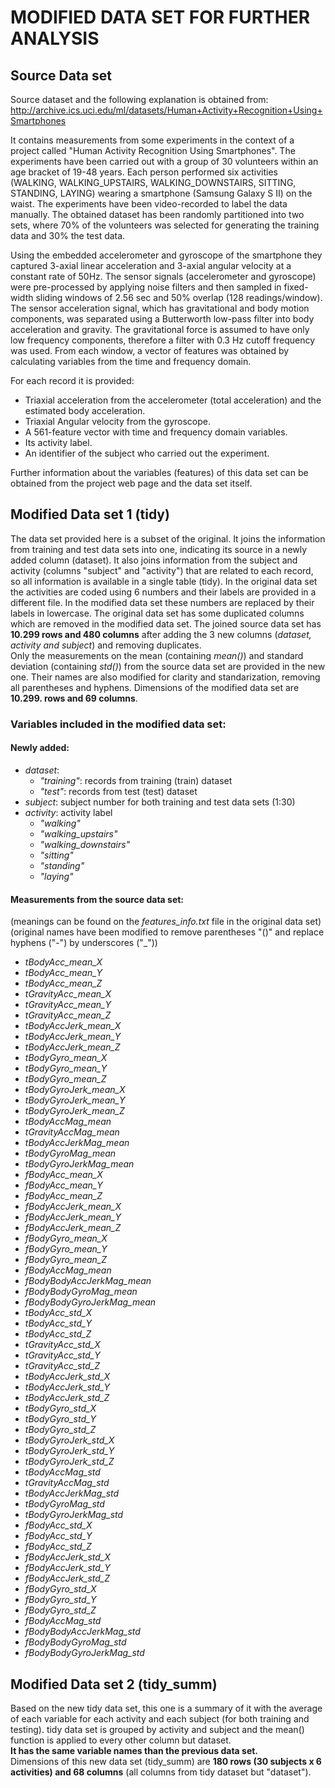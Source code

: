 # MODIFIED DATA SET FOR FURTHER ANALYSIS

## Source Data set
Source dataset and the following explanation is obtained from:
http://archive.ics.uci.edu/ml/datasets/Human+Activity+Recognition+Using+Smartphones

It contains measurements from some experiments in the context of a project called "Human Activity Recognition Using Smartphones". The experiments have been carried out with a group of 30 volunteers within an age bracket of 19-48 years. Each person performed six activities (WALKING, WALKING_UPSTAIRS, WALKING_DOWNSTAIRS, SITTING, STANDING, LAYING) wearing a smartphone (Samsung Galaxy S II) on the waist. The experiments have been video-recorded to label the data manually. The obtained dataset has been randomly partitioned into two sets, where 70% of the volunteers was selected for generating the training data and 30% the test data.

Using the embedded accelerometer and gyroscope of the smartphone they captured 3-axial linear acceleration and 3-axial angular velocity at a constant rate of 50Hz. The sensor signals (accelerometer and gyroscope) were pre-processed by applying noise filters and then sampled in fixed-width sliding windows of 2.56 sec and 50% overlap (128 readings/window). The sensor acceleration signal, which has gravitational and body motion components, was separated using a Butterworth low-pass filter into body acceleration and gravity. The gravitational force is assumed to have only low frequency components, therefore a filter with 0.3 Hz cutoff frequency was used. From each window, a vector of features was obtained by calculating variables from the time and frequency domain.

For each record it is provided:
* Triaxial acceleration from the accelerometer (total acceleration) and the estimated body acceleration.
* Triaxial Angular velocity from the gyroscope. 
* A 561-feature vector with time and frequency domain variables. 
* Its activity label. 
* An identifier of the subject who carried out the experiment.

Further information about the variables (features) of this data set can be obtained from the project web page and the data set itself.

## Modified Data set 1 (tidy)
The data set provided here is a subset of the original. It joins the information from training and test data sets into one, indicating its source in a newly added column (dataset). It also joins information from the subject and activity (columns "subject" and "activity") that are related to each record, so all information is available in a single table (tidy). In the original data set the activities are coded using 6 numbers and their labels are provided in a different file. In the modified data set these numbers are replaced by their labels in lowercase. The original data set has some duplicated columns which are removed in the modified data set. The joined source data set has **10.299 rows and 480 columns** after adding the 3 new columns (*dataset, activity and subject*) and removing duplicates.  
Only the measurements on the mean (containing *mean()*) and standard deviation (containing *std()*) from the source data set are provided in the new one. Their names are also modified for clarity and standarization, removing all parentheses and hyphens.
Dimensions of the modified data set are **10.299. rows and 69 columns**.

### Variables included in the modified data set:

#### Newly added:
* *dataset*:
	+ *"training"*: records from training (train) dataset
	+ *"test"*: records from test (test) dataset
* *subject*: subject number for both training and test data sets (1:30)
* *activity*: activity label
	+ *"walking"*
	+ *"walking_upstairs"*
	+ *"walking_downstairs"*
	+ *"sitting"*
	+ *"standing"*
	+ *"laying"*

#### Measurements from the source data set:
(meanings can be found on the *features_info.txt* file in the original data set)  
(original names have been modified to remove parentheses "()" and replace hyphens ("-") by underscores ("_"))

* *tBodyAcc_mean_X*
* *tBodyAcc_mean_Y*
* *tBodyAcc_mean_Z*
* *tGravityAcc_mean_X*
* *tGravityAcc_mean_Y*
* *tGravityAcc_mean_Z*
* *tBodyAccJerk_mean_X*
* *tBodyAccJerk_mean_Y*
* *tBodyAccJerk_mean_Z*
* *tBodyGyro_mean_X*
* *tBodyGyro_mean_Y*
* *tBodyGyro_mean_Z*
* *tBodyGyroJerk_mean_X*
* *tBodyGyroJerk_mean_Y*
* *tBodyGyroJerk_mean_Z*
* *tBodyAccMag_mean*
* *tGravityAccMag_mean*
* *tBodyAccJerkMag_mean*
* *tBodyGyroMag_mean*
* *tBodyGyroJerkMag_mean*
* *fBodyAcc_mean_X*
* *fBodyAcc_mean_Y*
* *fBodyAcc_mean_Z*
* *fBodyAccJerk_mean_X*
* *fBodyAccJerk_mean_Y*
* *fBodyAccJerk_mean_Z*
* *fBodyGyro_mean_X*
* *fBodyGyro_mean_Y*
* *fBodyGyro_mean_Z*
* *fBodyAccMag_mean*
* *fBodyBodyAccJerkMag_mean*
* *fBodyBodyGyroMag_mean*
* *fBodyBodyGyroJerkMag_mean*
* *tBodyAcc_std_X*
* *tBodyAcc_std_Y*
* *tBodyAcc_std_Z*
* *tGravityAcc_std_X*
* *tGravityAcc_std_Y*
* *tGravityAcc_std_Z*
* *tBodyAccJerk_std_X*
* *tBodyAccJerk_std_Y*
* *tBodyAccJerk_std_Z*
* *tBodyGyro_std_X*
* *tBodyGyro_std_Y*
* *tBodyGyro_std_Z*
* *tBodyGyroJerk_std_X*
* *tBodyGyroJerk_std_Y*
* *tBodyGyroJerk_std_Z*
* *tBodyAccMag_std*
* *tGravityAccMag_std*
* *tBodyAccJerkMag_std*
* *tBodyGyroMag_std*
* *tBodyGyroJerkMag_std*
* *fBodyAcc_std_X*
* *fBodyAcc_std_Y*
* *fBodyAcc_std_Z*
* *fBodyAccJerk_std_X*
* *fBodyAccJerk_std_Y*
* *fBodyAccJerk_std_Z*
* *fBodyGyro_std_X*
* *fBodyGyro_std_Y*
* *fBodyGyro_std_Z*
* *fBodyAccMag_std*
* *fBodyBodyAccJerkMag_std*
* *fBodyBodyGyroMag_std*
* *fBodyBodyGyroJerkMag_std*

## Modified Data set 2 (tidy_summ)
Based on the new tidy data set, this one is a summary of it with the average of each variable for each activity and each subject (for both training and testing).
tidy data set is grouped by activity and subject and the mean() function is applied to every other column but dataset.  
**It has the same variable names than the previous data set.**    
Dimensions of this new data set (tidy_summ) are **180 rows (30 subjects x 6 activities) and 68 columns** (all columns from tidy dataset but "dataset").







